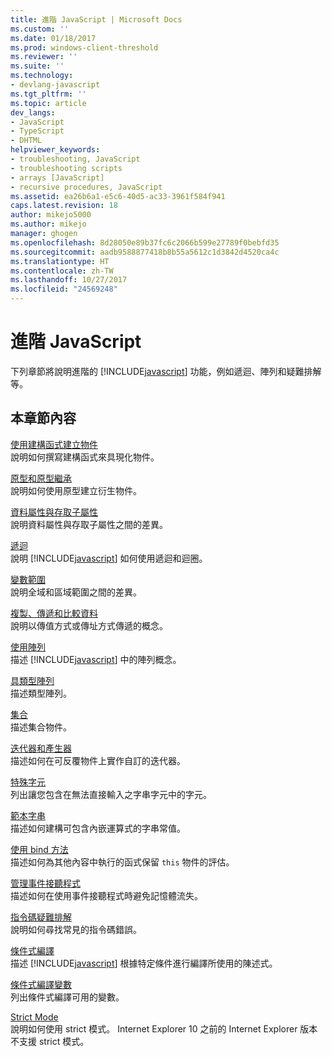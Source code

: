```yaml
---
title: 進階 JavaScript | Microsoft Docs
ms.custom: ''
ms.date: 01/18/2017
ms.prod: windows-client-threshold
ms.reviewer: ''
ms.suite: ''
ms.technology:
- devlang-javascript
ms.tgt_pltfrm: ''
ms.topic: article
dev_langs:
- JavaScript
- TypeScript
- DHTML
helpviewer_keywords:
- troubleshooting, JavaScript
- troubleshooting scripts
- arrays [JavaScript]
- recursive procedures, JavaScript
ms.assetid: ea26b6a1-e5c6-40d5-ac33-3961f584f941
caps.latest.revision: 18
author: mikejo5000
ms.author: mikejo
manager: ghogen
ms.openlocfilehash: 8d28050e89b37fc6c2066b599e27789f0bebfd35
ms.sourcegitcommit: aadb9588877418b8b55a5612c1d3842d4520ca4c
ms.translationtype: HT
ms.contentlocale: zh-TW
ms.lasthandoff: 10/27/2017
ms.locfileid: "24569248"
---
```

# <a name="advanced-javascript"></a>進階 JavaScript
下列章節將說明進階的 [!INCLUDE[javascript](../../javascript/includes/javascript-md.md)] 功能，例如遞迴、陣列和疑難排解等。  
  
## <a name="in-this-section"></a>本章節內容  
 [使用建構函式建立物件](../../javascript/advanced/using-constructors-to-define-types.md)  
 說明如何撰寫建構函式來具現化物件。  
  
 [原型和原型繼承](../../javascript/advanced/prototypes-and-prototype-inheritance.md)  
 說明如何使用原型建立衍生物件。  
  
 [資料屬性與存取子屬性](../../javascript/advanced/data-properties-and-accessor-properties.md)  
 說明資料屬性與存取子屬性之間的差異。  
  
 [遞迴](../../javascript/advanced/recursion-javascript.md)  
 說明 [!INCLUDE[javascript](../../javascript/includes/javascript-md.md)] 如何使用遞迴和迴圈。  
  
 [變數範圍](../../javascript/advanced/variable-scope-javascript.md)  
 說明全域和區域範圍之間的差異。  
  
 [複製、傳遞和比較資料](../../javascript/advanced/copying-passing-and-comparing-data-javascript.md)  
 說明以傳值方式或傳址方式傳遞的概念。  
  
 [使用陣列](../../javascript/advanced/using-arrays-javascript.md)  
 描述 [!INCLUDE[javascript](../../javascript/includes/javascript-md.md)] 中的陣列概念。  
  
 [具類型陣列](../../javascript/advanced/typed-arrays-javascript.md)  
 描述類型陣列。  
  
 [集合](../../javascript/advanced/collections-javascript.md)  
 描述集合物件。  
  
 [迭代器和產生器](../../javascript/advanced/iterators-and-generators-javascript.md)  
 描述如何在可反覆物件上實作自訂的迭代器。  
  
 [特殊字元](../../javascript/advanced/special-characters-javascript.md)  
 列出讓您包含在無法直接輸入之字串字元中的字元。  
  
 [範本字串](../../javascript/advanced/template-strings-javascript.md)  
 描述如何建構可包含內嵌運算式的字串常值。  
  
 [使用 bind 方法](../../javascript/advanced/using-the-bind-method-javascript.md)  
 描述如何為其他內容中執行的函式保留 `this` 物件的評估。  
  
 [管理事件接聽程式](../../javascript/advanced/managing-event-listeners.md)  
 描述如何在使用事件接聽程式時避免記憶體流失。  
  
 [指令碼疑難排解](../../javascript/advanced/troubleshooting-your-scripts-javascript.md)  
 說明如何尋找常見的指令碼錯誤。  
  
 [條件式編譯](../../javascript/advanced/conditional-compilation-javascript.md)  
 描述 [!INCLUDE[javascript](../../javascript/includes/javascript-md.md)] 根據特定條件進行編譯所使用的陳述式。  
  
 [條件式編譯變數](../../javascript/advanced/conditional-compilation-variables-javascript.md)  
 列出條件式編譯可用的變數。  
  
 [Strict Mode](../../javascript/advanced/strict-mode-javascript.md)  
 說明如何使用 strict 模式。 Internet Explorer 10 之前的 Internet Explorer 版本不支援 strict 模式。